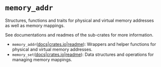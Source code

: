 # `memory_addr`

Structures, functions and traits for physical and virtual memory addresses as well as memory mappings.

See documentations and readmes of the sub-crates for more information.

- `memory_addr`([docs](https://docs.rs/memory_addr)|[crates.io](https://crates.io/crates/memory_addr)|[readme](memory_addr/README.md)): Wrappers and helper functions for physical and virtual memory addresses.
- `memory_set`([docs](https://docs.rs/memory_set)|[crates.io](https://crates.io/crates/memory_set)|[readme](memory_set/README.md)): Data structures and operations for managing memory mappings.

